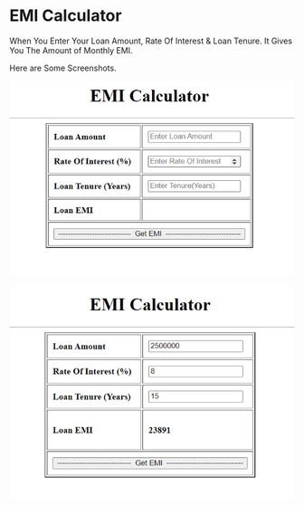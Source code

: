 
# EMI Calculator

When You Enter Your Loan Amount, Rate Of Interest & Loan Tenure.
It Gives You The Amount of Monthly EMI.

Here are Some Screenshots.

![App Screenshot](https://github.com/Divyesh1692/javascript/blob/master/PR%20Functions/EMI%20Calculator/EMI%201.png?raw=true)

![App Screenshot](https://github.com/Divyesh1692/javascript/blob/master/PR%20Functions/EMI%20Calculator/2.png?raw=true)





